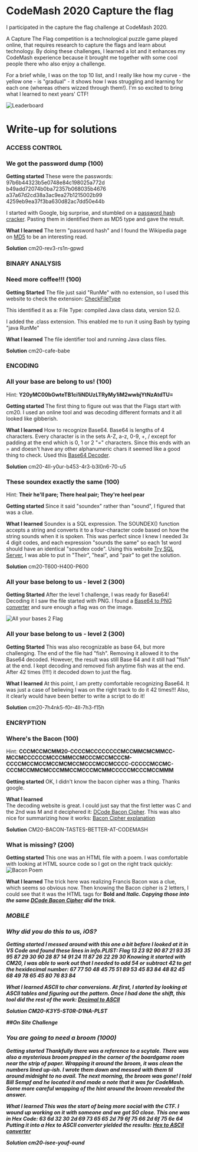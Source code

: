 # CodeMash 2020 Capture the flag
I participated in the capture the flag challenge at CodeMash 2020. 

A Capture The Flag competition is a technological puzzle game played online, that requires research to capture the flags and learn about technology. By doing these challenges, I learned a lot and it enhances my CodeMash experience because it brought me together with some cool people there who also enjoy a challenge.

For a brief while, I was on the top 10 list, and I really like how my curve - the yellow one - is "gradual" - it shows how I was struggling and learning for each one (whereas others wizzed through them!). I'm so excited to bring what I learned to next years' CTF!

![Leaderboard](https://github.com/amygurski/CodeMash-Capture-the-Flag/blob/master/img/ctf%20leaderboard.PNG)

# Write-up for solutions

### ACCESS CONTROL
 
### We got the password dump (100)
**Getting started**
These were the passwords:
97b6b44323b5e0748e84c198025a772d
b49add72074b0ba72357b068035b4676
a37a67d2cd38a3ac9ea27b1215002b99
4259eb9ea37f3ba630d82ac7dd50e44b

I started with Google, big surprise, and stumbled on a [password hash cracker](https://crackstation.net/). Pasting them in identified them as MD5 type and gave the result.

**What I learned**
The term "password hash" and I found the Wikipedia page on [MD5](https://en.wikipedia.org/wiki/MD5) to be an interesting read.

**Solution**
cm20-rev3-rs1n-gpwd

### BINARY ANALYSIS

### Need more coffee!!! (100)
**Getting Started**
The file just said "RunMe" with no extension, so I used this website to check the extension:
[CheckFileType](http://checkfiletype.com/)

This identified it as a: File Type: compiled Java class data, version 52.0.

I added the .class extension. This enabled me to run it using Bash by typing "java RunMe"

**What I learned** 
The file identifier tool and running Java class files.

**Solution**
cm20-cafe-babe

### ENCODING

### All your base are belong to us! (100)

Hint: **Y20yMC00bGwteTB1ci1iNDUzLTRyMy1iM2wwbjYtNzAtdTU=**

**Getting started** 
The first thing to figure out was that the Flags start with cm20. I used an online tool and was decoding different formats and it all looked like gibberish. 

**What I learned**
How to recognize Base64. Base64 is lengths of 4 characters. Every character is in the sets A-Z, a-z, 0-9, +, / except for padding at the end which is 0, 1 or 2 "=" characters. Since this ends with an = and doesn't have any other alphanumeric chars it seemed like a good thing to check. Used this [Base64 Decoder](https://www.base64decode.org/).

**Solution** 
cm20-4ll-y0ur-b453-4r3-b3l0n6-70-u5

### These soundex exactly the same (100)
Hint: **Their he'll pare; There heal pair; They're heel pear**

**Getting started** 
Since it said "soundex" rather than "sound", I figured that was a clue.

**What I learned**
Soundex is a SQL expression. The SOUNDEX() function accepts a string and converts it to a four-character code based on how the string sounds when it is spoken. This was perfect since I knew I needed 3x 4 digit codes, and each expression "sounds the same" so each 1st word should have an identical "soundex code". Using this website [Try SQL Server](https://www.w3schools.com/sql/trysqlserver.asp?filename=trysql_func_sqlserver_soundex), I was able to put in "Their", "heal", and "pair" to get the solution.

**Solution** 
cm20-T600-H400-P600

### All your base belong to us - level 2 (300)
**Getting Started**
After the level 1 challenge, I was ready for Base64! Decoding it I saw the file started with PNG. I found a [Base64 to PNG converter](https://onlinepngtools.com/convert-base64-to-png) and sure enough a flag was on the image.

![All your bases 2 Flag](https://github.com/amygurski/CodeMash-Capture-the-Flag/blob/master/img/all-your-bases-2-result.png)

### All your base belong to us - level 2 (300)
**Getting Started**
This was also recognizable as base 64, but more challenging. The end of the file had "fish". Removing it allowed it to the Base64 decoded. However, the result was still Base 64 and it still had "fish" at the end. I kept decoding and removed fish anytime fish was at the end. After 42 times (!!!!) it decoded down to just the flag. 

**What I learned**
At this point, I am pretty comfortable recognizing Base64. It was just a case of believing I was on the right track to do it 42 times!!! Also, it clearly would have been better to write a script to do it!

**Solution**
cm20-7h4nk5-f0r-4ll-7h3-f15h

### ENCRYPTION

### Where's the Bacon (100)
Hint: **CCCMCCMCMM20-CCCCMCCCCCCCCMCCMMCMCMMCC-MCCMCCCCCCMCCCMMCCMCCCMCCMCCCM-CCCCMCCMCCMCCMCMCCMCCCMCCMCCCC-CCCCCMCCMC-CCCMCCMMCMCCCMMCCMCCCMCMMCCCCCMCCCMCCMMM**

**Getting started** 
OK, I didn't know the bacon cipher was a thing. Thanks google.

**What I learned**  
The decoding website is great. I could just say that the first letter was C and the 2nd was M and it deciphered it: [DCode Bacon Cipher](https://www.dcode.fr/bacon-cipher). This was also nice for summarizing how it works: [Bacon Cipher explanation](https://github.com/mathiasbynens/bacon-cipher)

**Solution** 
CM20-BACON-TASTES-BETTER-AT-CODEMASH

### What is missing? (200)
**Getting started**
This one was an HTML file with a poem. I was comfortable with looking at HTML source code so I got on the right track quickly:
![Bacon Poem](https://github.com/amygurski/CodeMash-Capture-the-Flag/blob/master/img/whatismissingpoem.PNG)

**What I learned**
The trick here was realizing Francis Bacon was a clue, which seems so obvious now. Then knowing the Bacon cipher is 2 letters, I could see that it was the HTML tags for <b> Bold and <i> Italic. Copying those into the same [DCode Bacon Cipher](https://www.dcode.fr/bacon-cipher) did the trick.

### MOBILE

### Why did you do this to us, iOS?
**Getting started**
I messed around with this one a bit before I looked at it in VS Code and found these lines in info.PLIST:
 <key>Flag</key>
 <string>13 23 92 90 87 21 93 35 95 87 29 30 90 28 87 14 91 24 11 87 26 22 29 30</string>
 Knowing it started with CM20, I was able to work out that I needed to add 54 or subtract 42 to get the hexidecimal number:
 67 77 50 48 45 75 51 89 53 45 83 84 48 82 45 68 49 78 65 45 80 76 83 84
 
**What I learned**
ASCII to char conversions. At first, I started by looking at ASCII tables and figuring out the pattern. Once I had done the shift, this tool did the rest of the work: [Decimal to ASCII](https://onlineasciitools.com/convert-decimal-to-ascii)

**Solution**
CM20-K3Y5-ST0R-D1NA-PLST

##On Site Challenge

### You are going to need a broom (1000)
**Getting started**
Thankfully there was a reference to a scytale. There was also a mysterious broom propped in the corner of the boardgame room near the strip of paper. Wrapping it around the broom, it was clean the numbers lined up-ish. I wrote them down and messed with them til around midnight to no avail. The next morning, the broom was gone! I told Bill Sempf and he located it and made a note that it was for CodeMash. Some more careful wrapping of the hint around the broom revealed the answer.

**What I learned**
This was the start of being more social with the CTF. I wound up working on it with someone and we got SO close. This one was in Hex Code:
63 6d 32 30 2d 
69 73 65 65 2d 79 6f 75 66 2d 6f 75 6e 64
Putting it into a Hex to ASCII converter yielded the results: [Hex to ASCII converter](https://www.rapidtables.com/convert/number/hex-to-ascii.html)

**Solution**
cm20-isee-youf-ound
